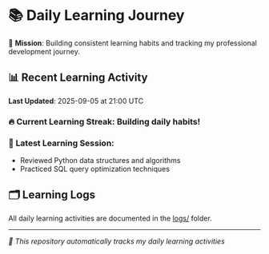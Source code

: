 # 📚 Daily Learning Journey

🎯 **Mission**: Building consistent learning habits and tracking my professional development journey.

## 📊 Recent Learning Activity

**Last Updated**: 2025-09-05 at 21:00 UTC

### 🔥 Current Learning Streak: Building daily habits!

### 📝 Latest Learning Session:
- Reviewed Python data structures and algorithms
- Practiced SQL query optimization techniques

## 🗂️ Learning Logs

All daily learning activities are documented in the [logs/](./logs/) folder.

---
*🤖 This repository automatically tracks my daily learning activities*
